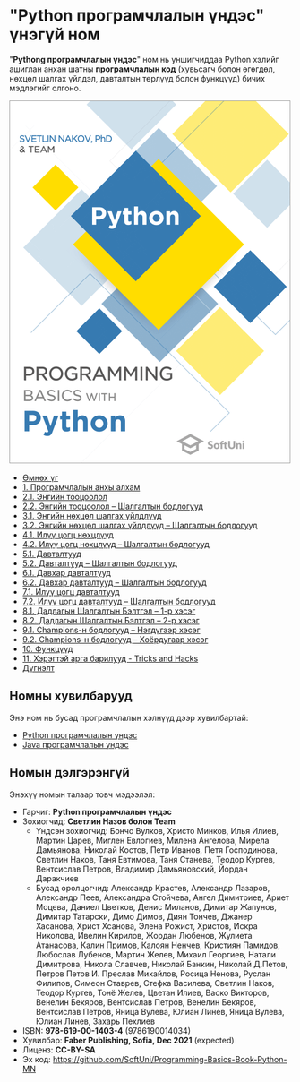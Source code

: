 # "Python програмчлалын үндэс" үнэгүй ном

"**Pythong програмчлалын үндэс**" ном нь уншигчиддаа Python хэлийг ашиглан анхан шатны **програмчлалын код** (хувьсагч болон өгөгдөл, нөхцөл шалгах үйлдэл, давталтын төрлүүд болон функцүүд) бичих мэдлэгийг олгоно.

<a href="#"><img src="/assets/Python-Programming-Basics-Book-Cover.png" alt="Book Programming Basics with Python - Cover" class="readme-book-cover-image" /></a>

* [Өмнөх үг](chapter-00-preface.md)
* [1. Програмчлалын анхы алхам](chapter-01-first-steps-in-programming.md)
* [2.1. Энгийн тооцоолол](chapter-02-simple-calculations.md)
* [2.2. Энгийн тооцоолол – Шалгалтын бодлогууд](chapter-02-simple-calculations-exam-problems.md)
* [3.1. Энгийн нөхцөл шалгах үйлдлүүд](chapter-03-simple-conditions.md)
* [3.2. Энгийн нөхцөл шалгах үйлдлүүд – Шалгалтын бодлогууд](chapter-03-simple-conditions-exam-problems.md)
* [4.1. Илүү цогц нөхцлүүд](chapter-04-complex-conditions.md)
* [4.2. Илүү цогц нөхцлүүд – Шалгалтын бодлогууд](chapter-04-complex-conditions-exam-problems.md)
* [5.1. Давталтууд](chapter-05-loops.md)
* [5.2. Давталтууд – Шалгалтын бодлогууд](chapter-05-loops-exam-problems.md)
* [6.1. Давхар давталтууд](chapter-06-nested-loops.md)
* [6.2. Давхар давталтууд – Шалгалтын бодлогууд](chapter-06-nested-loops-exam-problems.md)
* [7.1. Илүү цогц давталтууд](chapter-07-complex-loops.md)
* [7.2. Илүү цогц давталтууд – Шалгалтын бодлогууд](chapter-07-complex-loops-exam-problems.md)
* [8.1. Дадлагын Шалгалтын Бэлтгэл – 1-р хэсэг](chapter-08-exam-preparation.md)
* [8.2. Дадлагын Шалгалтын Бэлтгэл – 2-р хэсэг](chapter-08-exam-preparation-part-2.md)
* [9.1. Champions-н бодлогууд – Нэгдүгээр хэсэг](chapter-09-problems-for-champions.md)
* [9.2. Champions-н бодлогууд – Хоёрдугаар хэсэг](chapter-09-problems-for-champions-part-2.md)
* [10. Функцүүд](chapter-10-functions.md)
* [11. Хэрэгтэй арга барилууд - Tricks and Hacks](chapter-11-tricks-and-hacks.md)
* [Дүгнэлт](chapter-12-conclusion.md)

<!-- ## Download The Book

"**Python програмчлалын үндэс**" номыг **PDF** форматаар * <a href="#">ТАТАХ</a> 
-->

## Номны хувилбарууд

Энэ ном нь бусад програмчлалын хэлнүүд дээр хувилбартай:
* [Python програмчлалын үндэс](https://python-book.softuni.mn)
* [Java програмчлалын үндэс](https://java-book.softuni.mn)

## Номын дэлгэрэнгүй

Энэхүү номын талаар товч мэдээлэл:
* Гарчиг: **Python програмчлалын үндэс**
* Зохиогчид: **Светлин Назов болон Team**
  * Үндсэн зохиогчид: Бончо Вулков, Христо Минков, Илья Илиев, Мартин Царев, Миглен Евлогиев, Милена Ангелова, Мирела Дамьянова, Николай Костов, Петр Иванов, Петя Господинова, Светлин Наков, Таня Евтимова, Таня Станева, Теодор Куртев, Вентсислав Петров, Владимир Дамьяновский, Йордан Даракчиев
  * Бусад оролцогчид: Александр Крастев, Александр Лазаров, Александр Пеев, Александра Стойчева, Ангел Димитриев, Ариет Моцева, Даниел Цветков, Денис Миланов, Димитар Жапунов, Димитар Татарски, Димо Димов, Диян Тончев, Джанер Хасанова, Христ Хсанова, Элена Рожист, Христов, Искра Николова, Ивелин Кирилов, Жордан Любенов, Жулиета Атанасова, Калин Примов, Калоян Ненчев, Кристиян Памидов, Любослав Лубенов, Мартин Желев, Михаил Георгиев, Натали Димитрова, Никола Славчев, Николай Банкин, Николай Д.Петов, Петров Петов И. Преслав Михайлов, Росица Ненова, Руслан Филипов, Симеон Ставрев, Стефка Василева, Светлин Наков, Теодор Куртев, Тонё Желев, Цветан Илиев, Васко Викторов, Венелин Бекяров, Вентсислав Петров, Венелин Бекяров, Вентсислав Петров, Яница Вулева, Юлиан Линев, Яница Вулева, Юлиан Линев, Захарь Пехлиев
* ISBN: **978-619-00-1403-4** (9786190014034)
* Хувилбар: **Faber Publishing, Sofia, Dec 2021** (expected)
* Лиценз: **CC-BY-SA**
* Эх код: https://github.com/SoftUni/Programming-Basics-Book-Python-MN

<!-- ## Free Practical Programming Course

Enjoy reading and do not forget to **sign up** for the [**Practical Free Course "Programming Basics"**](https://softuni.org) coming together with this book, because programming is learned by practice, code writing, and solving many, many problems, not just by reading! -->
